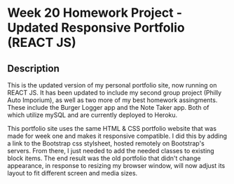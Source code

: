 # Week 20 Homework Project - Updated Responsive Portfolio (REACT JS)

## Description 

This is the updated version of my personal portfolio site, now running on REACT JS.  It has been updated to include my second group project (Philly Auto Imporium), as well as two more of my best homework assingments.  These include the Burger Logger app and the Note Taker app.  Both of which utilize mySQL and are currently deployed to Heroku.

This portfolio site uses the same HTML & CSS portfolio website that was made for week one and makes it responsive compatible.  I did this by adding a link to the Bootstrap css stylsheet, hosted remotely on Bootstrap's servers.  From there, I just needed to add the needed classes to existing block items.  The end result was the old portfolio that didn't change appearance, in response to resizing my browser window, will now adjust its layout to fit different screen and media sizes.